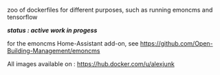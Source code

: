 zoo of dockerfiles for different purposes, such as running emoncms and tensorflow

***status : active work in progess***

for the emoncms Home-Assistant add-on, see https://github.com/Open-Building-Management/emoncms

All images available on : https://hub.docker.com/u/alexjunk
